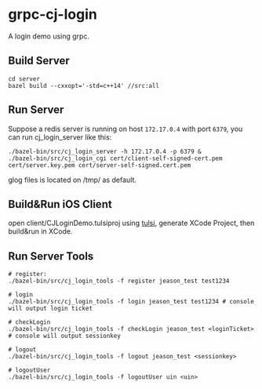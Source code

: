 # grpc-cj-login
A login demo using grpc.


## Build Server

~~~
cd server
bazel build --cxxopt='-std=c++14' //src:all
~~~

## Run Server
Suppose a redis server is running on host <code>172.17.0.4</code> with port <code>6379</code>, you can run cj_login_server like this:

~~~
./bazel-bin/src/cj_login_server -h 172.17.0.4 -p 6379 &
./bazel-bin/src/cj_login_cgi cert/client-self-signed-cert.pem cert/server.key.pem cert/server-self-signed.cert.pem
~~~

glog files is located on /tmp/ as default.

## Build&Run iOS Client

open client/CJLoginDemo.tulsiproj using [tulsi](https://github.com/bazelbuild/tulsi), generate XCode Project, then build&run in XCode.

## Run Server Tools

~~~
# register:
./bazel-bin/src/cj_login_tools -f register jeason_test test1234

# login
./bazel-bin/src/cj_login_tools -f login jeason_test test1234 # console will output login ticket

# checkLogin
./bazel-bin/src/cj_login_tools -f checkLogin jeason_test <loginTicket> # console will output sessionkey

# logout
./bazel-bin/src/cj_login_tools -f logout jeason_test <sessionkey> 

# logoutUser
./bazel-bin/src/cj_login_tools -f logoutUser uin <uin>
~~~
